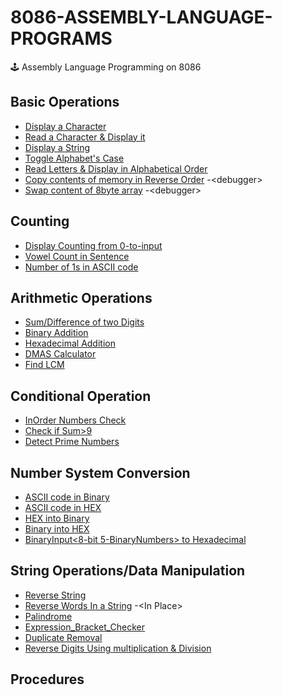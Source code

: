 # 8086-ASSEMBLY-LANGUAGE-PROGRAMS

 🕹️ Assembly Language Programming on 8086
 ## Basic Operations
 - [Display a Character](https://github.com/MubashraIftikhar/COAL/blob/main/Basic%20Operations/Input_Character.asm)
 - [Read a Character & Display it](https://github.com/MubashraIftikhar/COAL/blob/main/Basic%20Operations/Output_Character.asm)
 - [Display a String](https://github.com/MubashraIftikhar/COAL/blob/main/Basic%20Operations/Output_String.asm)
 - [Toggle Alphabet's Case](https://github.com/MubashraIftikhar/COAL/blob/main/Basic%20Operations/Toggle%20Alphabet's%20Case.asm)
 - [Read Letters & Display in Alphabetical Order](https://github.com/MubashraIftikhar/COAL/blob/main/Basic%20Operations/Alphabetical%20order.asm)
 - [Copy contents of memory in Reverse Order](https://github.com/MubashraIftikhar/COAL/blob/main/Basic%20Operations/copy_debugger.docx) -<<debugger>debugger>
 - [Swap content of 8byte array](https://github.com/MubashraIftikhar/COAL/blob/main/Basic%20Operations/swap_debugger.docx) -<<debugger>debugger>
 ## Counting
 - [Display Counting from 0-to-input](https://github.com/MubashraIftikhar/COAL/blob/main/Counting/Counting.asm)
 - [Vowel Count in Sentence](https://github.com/MubashraIftikhar/COAL/blob/main/Counting/Vowel%20Count.asm)
 - [Number of 1s in ASCII code](https://github.com/MubashraIftikhar/COAL/blob/main/Counting/ASCII%20to%20Binary.asm)
 ## Arithmetic Operations
 - [Sum/Difference of two Digits](https://github.com/MubashraIftikhar/COAL/blob/main/Arithmetic%20Operation/Sum-Difference.asm)
 - [Binary Addition](https://github.com/MubashraIftikhar/COAL/blob/main/Arithmetic%20Operation/Binary%20Addition.asm)
 - [Hexadecimal Addition](https://github.com/MubashraIftikhar/COAL/blob/main/Arithmetic%20Operation/hsum.txt)
 - [DMAS Calculator]()
 - [Find LCM]()
 ## Conditional Operation
   - [InOrder Numbers Check](https://github.com/MubashraIftikhar/COAL/blob/main/Conditional%20Operations/InOrder%20Numbers.asm)
   - [Check if Sum>9](https://github.com/MubashraIftikhar/COAL/blob/main/Conditional%20Operations/Check%20Sum.asm)
   - [Detect Prime Numbers]()
 ## Number System Conversion
 - [ASCII code in Binary](https://github.com/MubashraIftikhar/COAL/blob/main/Number%20System/ASCII%20to%20Binary.asm)
 - [ASCII code in HEX](https://github.com/MubashraIftikhar/COAL/blob/main/Number%20System/ASCII%20into%20HEX.asm)
 - [HEX into Binary](https://github.com/MubashraIftikhar/COAL/blob/main/Number%20System/HEX%20to%20Binary.asm)
 - [Binary into HEX](https://github.com/MubashraIftikhar/COAL/blob/main/Number%20System/Binary%20to%20HEX.asm)
 - [BinaryInput<8-bit 5-BinaryNumbers> to Hexadecimal](https://github.com/MubashraIftikhar/COAL/blob/main/Number%20System/BinaryInput%20to%20HexadecimalOutput.asm)
 ## String Operations/Data Manipulation
 - [Reverse String](https://github.com/MubashraIftikhar/COAL/blob/main/Data%20Manipulation/reverse%20String.asm)
 - [Reverse Words In a String](https://github.com/MubashraIftikhar/COAL/blob/main/Data%20Manipulation/Reverse%20Word.asm) -<<debugger>In Place>
 - [Palindrome](https://github.com/MubashraIftikhar/COAL/blob/main/Data%20Manipulation/Palindrome.asm)
 - [Expression_Bracket_Checker](https://github.com/MubashraIftikhar/COAL/blob/main/Data%20Manipulation/Check_Brackets.asm)
 - [Duplicate Removal](https://github.com/MubashraIftikhar/COAL/blob/main/Data%20Manipulation/remove%20Duplicates.asm)
 - [Reverse Digits Using multiplication & Division]()

 ## Procedures
